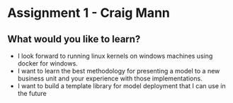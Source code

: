 # Assignment 1 - Craig Mann


## What would you like to learn?

- I look forward to running linux kernels on windows machines using docker for windows.
- I want to learn the best methodology for presenting a model to a new business unit and your experience with those implementations.
- I want to build a template library for model deployment that I can use in the future

